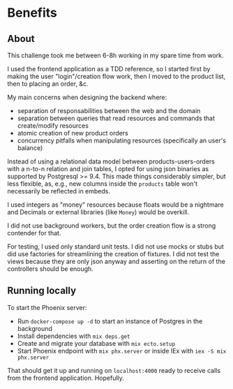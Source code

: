 # Benefits

## About

This challenge took me between 6-8h working in
my spare time from work.

I used the frontend application as a TDD reference,
so I started first by making the user "login"/creation flow
work, then I moved to the product list, then to placing
an order, &c.

My main concerns when designing the backend where:
  - separation of responsabilities between the web and the domain
  - separation between queries that read resources and commands
    that create/modify resources
  - atomic creation of new product orders
  - concurrency pitfalls when manipulating resources (specifically an user's balance)

Instead of using a relational data model between products-users-orders with
a n-to-n relation and join tables, I opted for using json binaries as supported by Postgresql >= 9.4.
This made things considerably simpler, but less flexible, as, e.g., new columns inside
the `products` table won't necessarily be reflected in embeds.

I used integers as "money" resources because floats would be a nightmare and Decimals or
external libraries (like `Money`) would be overkill.

I did not use background workers, but the order creation flow is a strong contender for that.

For testing, I used only standard unit tests. I did not use mocks or stubs but
did use factories for streamlining the creation of fixtures. I did not test the
views because they are only json anyway and asserting on the return of the
controllers should be enough.

## Running locally

To start the Phoenix server:

  * Run `docker-compose up -d` to start an instance of Postgres in the background
  * Install dependencies with `mix deps.get`
  * Create and migrate your database with `mix ecto.setup`
  * Start Phoenix endpoint with `mix phx.server` or inside IEx with `iex -S mix phx.server`

That should get it up and running on `localhost:4000` ready to receive calls from
the frontend application. Hopefully.

